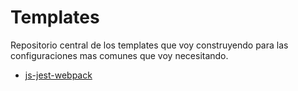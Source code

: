 # Templates

Repositorio central de los templates que voy construyendo para las configuraciones mas comunes que voy necesitando.

- [js-jest-webpack](js-jest-webpack/)
